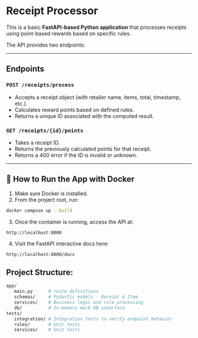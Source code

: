 # Receipt Processor

This is a basic **FastAPI-based Python application** that processes receipts using point-based rewards based on specific rules.

The API provides two endpoints:

---

## Endpoints

### `POST /receipts/process`

- Accepts a receipt object (with retailer name, items, total, timestamp, etc.).
- Calculates reward points based on defined rules.
- Returns a unique ID associated with the computed result.

### `GET /receipts/{id}/points`

- Takes a receipt ID.
- Returns the previously calculated points for that receipt.
- Returns a 400 error if the ID is invalid or unknown.

---

## 🚀 How to Run the App with Docker

1. Make sure Docker is installed.
2. From the project root, run:

```bash
docker compose up --build
```

3. Once the container is running, access the API at:
```
http://localhost:8000
```

4. Visit the FastAPI interactive docs here:

```
http://localhost:8000/docs
```

## Project Structure:

```bash
app/
   main.py      # route definitions
   schemas/     # Pydantic models - Receipt & Item
   services/    # Business logic and rule processing
   db/          # In-memory mock DB interface
tests/
   integration/ # Integration tests to verify endpoint behavior
   rules/       # Unit tests
   services/    # Unit tests
```
